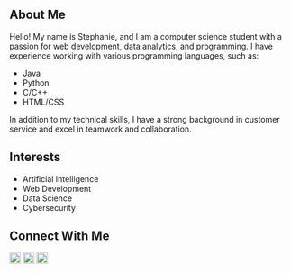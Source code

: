 ## About Me
Hello! My name is Stephanie, and I am a computer science student with a passion for web development, data analytics, and programming. I have experience working with various programming languages, such as:

- Java
- Python
- C/C++
- HTML/CSS

In addition to my technical skills, I have a strong background in customer service and excel in teamwork and collaboration.


## Interests

- Artificial Intelligence
- Web Development
- Data Science
- Cybersecurity

## Connect With Me

[<img src="https://cdn-icons-png.flaticon.com/512/174/174857.png" alt="LinkedIn" width="20" height="20">](https://www.linkedin.com/in/stephanie-blossom-831318208/)
[<img src="https://upload.wikimedia.org/wikipedia/commons/thumb/a/a5/Instagram_icon.png/2048px-Instagram_icon.png" alt="Instagram" width="20" height="20">](https://instargam.com/stephaniecblossom?igshid=NTc4MTIwNjQ2YQ==)
[<img src="https://cdn-icons-png.flaticon.com/512/2463/2463068.png" alt="Website" width="20" height="20">](https://stephanieblossom.w3spaces.com/)
